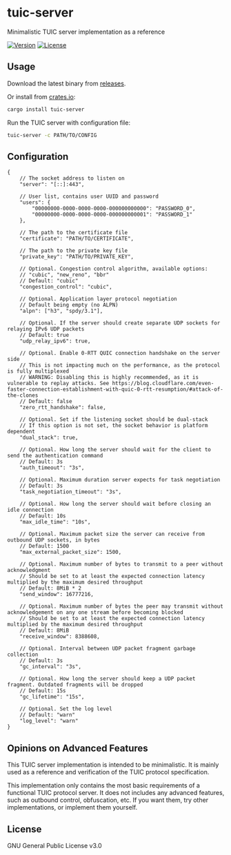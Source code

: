 # tuic-server

Minimalistic TUIC server implementation as a reference

[![Version](https://img.shields.io/crates/v/tuic-server.svg?style=flat)](https://crates.io/crates/tuic-server)
[![License](https://img.shields.io/crates/l/tuic-server.svg?style=flat)](https://github.com/EAimTY/tuic/blob/dev/LICENSE)

## Usage

Download the latest binary from [releases](https://github.com/EAimTY/tuic/releases).

Or install from [crates.io](https://crates.io/crates/tuic-server):

```bash
cargo install tuic-server
```

Run the TUIC server with configuration file:

```bash
tuic-server -c PATH/TO/CONFIG
```

## Configuration

```
{
    // The socket address to listen on
    "server": "[::]:443",

    // User list, contains user UUID and password
    "users": {
        "00000000-0000-0000-0000-000000000000": "PASSWORD_0",
        "00000000-0000-0000-0000-000000000001": "PASSWORD_1"
    },

    // The path to the certificate file
    "certificate": "PATH/TO/CERTIFICATE",

    // The path to the private key file
    "private_key": "PATH/TO/PRIVATE_KEY",

    // Optional. Congestion control algorithm, available options:
    // "cubic", "new_reno", "bbr"
    // Default: "cubic"
    "congestion_control": "cubic",

    // Optional. Application layer protocol negotiation
    // Default being empty (no ALPN)
    "alpn": ["h3", "spdy/3.1"],

    // Optional. If the server should create separate UDP sockets for relaying IPv6 UDP packets
    // Default: true
    "udp_relay_ipv6": true,

    // Optional. Enable 0-RTT QUIC connection handshake on the server side
    // This is not impacting much on the performance, as the protocol is fully multiplexed
    // WARNING: Disabling this is highly recommended, as it is vulnerable to replay attacks. See https://blog.cloudflare.com/even-faster-connection-establishment-with-quic-0-rtt-resumption/#attack-of-the-clones
    // Default: false
    "zero_rtt_handshake": false,

    // Optional. Set if the listening socket should be dual-stack
    // If this option is not set, the socket behavior is platform dependent
    "dual_stack": true,

    // Optional. How long the server should wait for the client to send the authentication command
    // Default: 3s
    "auth_timeout": "3s",

    // Optional. Maximum duration server expects for task negotiation
    // Default: 3s
    "task_negotiation_timeout": "3s",

    // Optional. How long the server should wait before closing an idle connection
    // Default: 10s
    "max_idle_time": "10s",

    // Optional. Maximum packet size the server can receive from outbound UDP sockets, in bytes
    // Default: 1500
    "max_external_packet_size": 1500,

    // Optional. Maximum number of bytes to transmit to a peer without acknowledgment
    // Should be set to at least the expected connection latency multiplied by the maximum desired throughput
    // Default: 8MiB * 2
    "send_window": 16777216,

    // Optional. Maximum number of bytes the peer may transmit without acknowledgement on any one stream before becoming blocked
    // Should be set to at least the expected connection latency multiplied by the maximum desired throughput
    // Default: 8MiB
    "receive_window": 8388608,

    // Optional. Interval between UDP packet fragment garbage collection
    // Default: 3s
    "gc_interval": "3s",

    // Optional. How long the server should keep a UDP packet fragment. Outdated fragments will be dropped
    // Default: 15s
    "gc_lifetime": "15s",

    // Optional. Set the log level
    // Default: "warn"
    "log_level": "warn"
}
```

## Opinions on Advanced Features

This TUIC server implementation is intended to be minimalistic. It is mainly used as a reference and verification of the TUIC protocol specification.

This implementation only contains the most basic requirements of a functional TUIC protocol server. It does not includes any advanced features, such as outbound control, obfuscation, etc. If you want them, try other implementations, or implement them yourself.

## License

GNU General Public License v3.0
